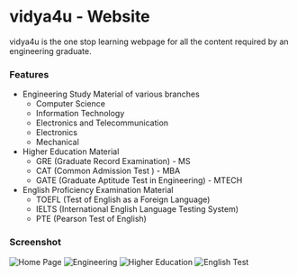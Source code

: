# vidya4u - Website
vidya4u is the one stop learning webpage for all the content required by an engineering graduate.


### Features
- Engineering Study Material of various branches
	- Computer Science 
	- Information Technology
	- Electronics and Telecommunication
	- Electronics
	- Mechanical
- Higher Education Material
	- GRE (Graduate Record Examination) - MS 
	- CAT (Common Admission Test ) - MBA
	- GATE (Graduate Aptitude Test in Engineering) - MTECH
- English Proficiency Examination Material
	- TOEFL (Test of English as a Foreign Language)
	- IELTS (International English Language Testing System)
	- PTE (Pearson Test of English)

### Screenshot
![Home Page](/screenshot/vidya4u1.JPG)
![Engineering](/screenshot/vidya4u2.JPG)
![Higher Education](/screenshot/vidya4u3.JPG)
![English Test](/screenshot/vidya4u4.JPG)
